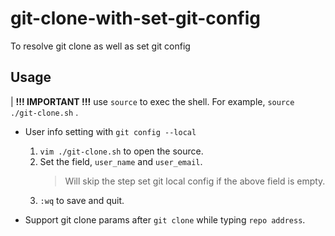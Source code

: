 # git-clone-with-set-git-config

To resolve git clone as well as set git config

## Usage

| **!!! IMPORTANT !!!** use `source` to exec the shell. For example, `source ./git-clone.sh` .

- User info setting with `git config --local`

  1. `vim ./git-clone.sh` to open the source.
  2. Set the field, `user_name` and `user_email`.
     > Will skip the step set git local config if the above field is empty.
  3. `:wq` to save and quit.

- Support git clone params after `git clone` while typing `repo address`.
